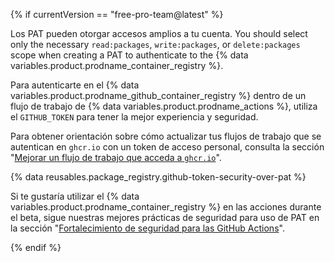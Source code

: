 {% if currentVersion == "free-pro-team@latest" %}

Los PAT pueden otorgar accesos amplios a tu cuenta. You should select only the necessary `read:packages`, `write:packages`, or `delete:packages` scope when creating a PAT to authenticate to the {% data variables.product.prodname_container_registry %}.

Para autenticarte en el {% data variables.product.prodname_github_container_registry %} dentro de un flujo de trabajo de {% data variables.product.prodname_actions %}, utiliza el `GITHUB_TOKEN` para tener la mejor experiencia y seguridad.

Para obtener orientación sobre cómo actualizar tus flujos de trabajo que se autentican en `ghcr.io` con un token de acceso personal, consulta la sección "[Mejorar un flujo de trabajo que acceda a `ghcr.io`](/packages/guides/using-github-packages-with-github-actions#upgrading-a-workflow-that-accesses-ghcrio)".

{% data reusables.package_registry.github-token-security-over-pat %}

Si te gustaría utilizar el {% data variables.product.prodname_container_registry %} en las acciones durante el beta, sigue nuestras mejores prácticas de seguridad para uso de PAT en la sección "[Fortalecimiento de seguridad para las GitHub Actions](/actions/getting-started-with-github-actions/security-hardening-for-github-actions#considering-cross-repository-access)".

{% endif %}

